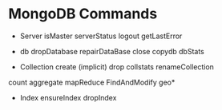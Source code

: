 # MongoDB Commands 

- Server
isMaster
serverStatus
logout
getLastError

- db
dropDatabase
repairDataBase
close
copydb
dbStats

- Collection
create (implicit)
drop
collstats
renameCollection

count
aggregate
mapReduce
FindAndModify
geo*

- Index
ensureIndex
dropIndex